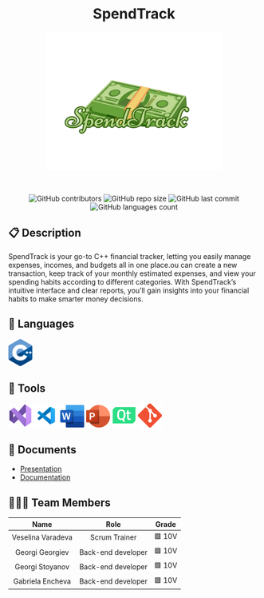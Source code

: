 <h1 align="center">SpendTrack</h1>
<p align = "center">
  <a href=" rel="noopener> 
  <img src="./images/Logo.png " alt="Logo" width=70% height=25%>
  </a>
</p>

<br>
<p align = "center">
    <img alt="GitHub contributors" src="https://img.shields.io/github/contributors/VTVaradeva22/spendtrack">
    <img alt="GitHub repo size" src="https://img.shields.io/github/repo-size/VTVaradeva22/spendtrack">
    <img alt="GitHub last commit" src="https://img.shields.io/github/last-commit/VTVaradeva22/spendtrack">
    <img alt="GitHub languages count"src="https://img.shields.io/github/languages/count/VTVaradeva22/spendtrack">
</p>

## 📋 Description
SpendTrack is your go-to C++ financial tracker, letting you easily manage expenses, incomes, and budgets all in one place.ou can create a new transaction, keep track of your monthly estimated expenses, and view your spending habits according to different categories. With SpendTrack’s intuitive interface and clear reports, you’ll gain insights into your financial habits to make smarter money decisions.

## 🚀 Languages 
  <p align="left"> 
  <a href="https://www.cplusplus.com/"><img src="./images/C++.png" alt="C++"  width=48px /></a>
  </p>

## 🔧 Tools 
  <p align="left"> 
  <a href="https://visualstudio.microsoft.com/"><img src="./images/VisualStudio.png" alt="VS" width=48px /></a>
   <a href="https://code.visualstudio.com/"><img src="./images/VisualStudioCode.png" alt="VS code" width=48px /></a>
    <a href="https://www.microsoft.com/en-ww/microsoft-365/word"><img src="./images/Word.png" alt="MS Word logo" width=48px /></a>
    <a href="https://www.microsoft.com/en-ww/microsoft-365/word"><img src="./images/PowerPoint.png" alt="MS PowePoint " width=48px /></a>
     <a href="https://www.qt.io/"><img src="./images/QT.png" alt="QT" width=48px /></a>
    <a href="https://git-scm.com/"><img src="./images/Git.png" alt="Git" width=48px /></a>
    </a>
  </p> 
  
## 💼 Documents
+ [Presentation](./Prresentation/SpendTrack.pptx)
+ [Documentation]()



## 👨🏻‍💻 Team Members
| **Name** | **Role** | **Grade** |
| :---:   | :---: | :---: |
| Veselina Varadeva | Scrum Trainer | 🟩 10V |
| Georgi Georgiev | Back-end developer | 🟩 10V |
| Georgi Stoyanov |  Back-end developer  | 🟩 10V  |
| Gabriela Encheva|  Back-end developer  | 🟩 10V  |


